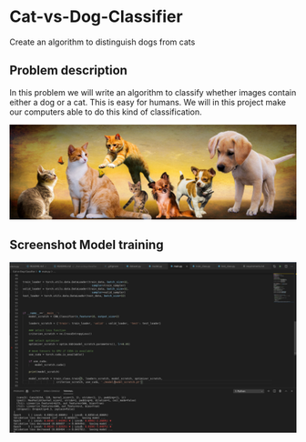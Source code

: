 [//]: # (Image References)

[image1]: ./images/main.jpg "Cat and Dog"
[image2]: ./images/model_train_screen.png "Model Screen"


# Cat-vs-Dog-Classifier
Create an algorithm to distinguish dogs from cats

## Problem description
In this problem we will write an algorithm to classify whether images contain either a dog or a cat.  This is easy for humans. We will in this project make our computers able to do this kind of classification. 

![Cat and Dog][image1]


## Screenshot Model training 
![Model Screen][image2]

